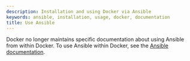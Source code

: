 ```yaml
---
description: Installation and using Docker via Ansible
keywords: ansible, installation, usage, docker, documentation
title: Use Ansible
---
```


Docker no longer maintains specific documentation about using Ansible from within
Docker. To use Ansible within Docker, see the
[Ansible documentation](https://www.ansible.com/integrations/containers/docker).
